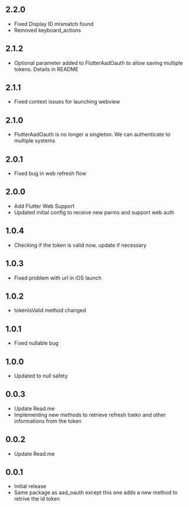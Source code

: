 ## 2.2.0
* Fixed Display ID mismatch found
* Removed keyboard_actions

## 2.1.2
* Optional parameter added to FlutterAadOauth to allow saving multiple tokens. Details in README

## 2.1.1
* Fixed context issues for launching webview

## 2.1.0
* FlutterAadOauth is no longer a singleton. We can authenticate to multiple systems

## 2.0.1
* Fixed bug in web refresh flow

## 2.0.0

* Add Flutter Web Support
* Updated initial config to receive new parms and support web auth

## 1.0.4

* Checking if the token is valid now, update if necessary

## 1.0.3

* Fixed problem with url in iOS launch

## 1.0.2

* tokenIsValid method changed

## 1.0.1

* Fixed nullable bug

## 1.0.0

* Updated to null safety

## 0.0.3

* Update Read.me
* Implementing new methods to retrieve refresh toekn and other informations from the token

## 0.0.2

* Update Read.me

## 0.0.1

* Initial release 
* Same package as aad_oauth except this one adds a new method to retrive the id token
